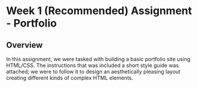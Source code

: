 # Week 1 (Recommended) Assignment - Portfolio 

## Overview

In this assignment, we were tasked with building a basic  portfolio site using HTML/CSS. The instructions that was included a short style guide was attached; we were to follow it to design an aesthetically pleasing layout creating different kinds of complex HTML elements.



